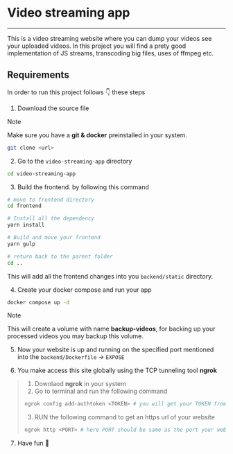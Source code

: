 # Video streaming app
---

This is a video streaming website where you can dump your videos see your uploaded videos.
In this project you will find a prety good implementation of JS streams, transcoding big files, uses of ffmpeg etc.

## Requirements

In order to run this project follows 👇 these steps

1. Download the source file

> [!note]
> Make sure you have a **git & docker** preinstalled in your system.

```bash
git clone <url>
```
2. Go to the `video-streaming-app` directory

```bash
cd video-streaming-app
```
3. Build the frontend. by following this command

```bash
# move to frontend directory
cd frontend

# Install all the dependency
yarn install

# Build and move your frontend
yarn gulp

# return back to the parent folder
cd ..
```
This will add all the frontend changes into you `backend/static` directory.

4. Create your docker compose and run your app

```bash
docker compose up -d
```
> [!note]
> This will create a volume with name **backup-videos**, for backing up your processed videos you may backup this volume.

5. Now your website is up and running on the specified port mentioned into the `backend/Dockerfile` -> `EXPOSE`

6. You make access this site globally using the TCP tunneling tool **ngrok**

>   1. Downlaod **ngrok** in your system
>   2. Go to terminal and run the following command
>   ```bash
>   ngrok config add-authtoken <TOKEN> # you will get your TOKEN from ngrok website after creating an account
>   ```
>   3. RUN the following command to get an  https url of your website
>   ```bash
>   ngrok http <PORT> # here PORT should be same as the port your website is running.
>   ```

7. Have fun 🍻